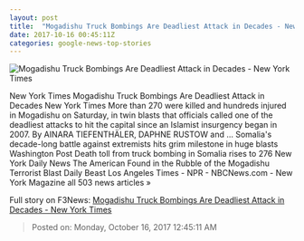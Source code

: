 ```yaml
---
layout: post
title:  "Mogadishu Truck Bombings Are Deadliest Attack in Decades - New York Times"
date: 2017-10-16 00:45:11Z
categories: google-news-top-stories
---
```


![Mogadishu Truck Bombings Are Deadliest Attack in Decades - New York Times](https://static01.nyt.com/images/2017/10/16/world/16somalia-1/16somalia-1-facebookJumbo.jpg)

New York Times Mogadishu Truck Bombings Are Deadliest Attack in Decades New York Times More than 270 were killed and hundreds injured in Mogadishu on Saturday, in twin blasts that officials called one of the deadliest attacks to hit the capital since an Islamist insurgency began in 2007. By AINARA TIEFENTHÄLER, DAPHNE RUSTOW and ... Somalia's decade-long battle against extremists hits grim milestone in huge blasts Washington Post Death toll from truck bombing in Somalia rises to 276 New York Daily News The American Found in the Rubble of the Mogadishu Terrorist Blast Daily Beast Los Angeles Times - NPR - NBCNews.com - New York Magazine all 503 news articles »


Full story on F3News: [Mogadishu Truck Bombings Are Deadliest Attack in Decades - New York Times](http://www.f3nws.com/n/TnMRrH)

> Posted on: Monday, October 16, 2017 12:45:11 AM
